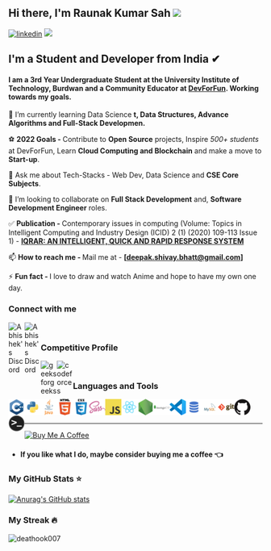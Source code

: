 ## Hi there, I'm Raunak Kumar Sah <img src="https://media.giphy.com/media/hvRJCLFzcasrR4ia7z/giphy.gif" width="25px">

[![linkedin](https://img.shields.io/badge/LinkedIn-0077B5?style=for-the-badge&logo=linkedin&logoColor=white)](https://www.linkedin.com/in/raunak-kumar-sah-330316192/)
![](https://komarev.com/ghpvc/?username=deathook007&label=PROFILE+VIEWS&style=flat-square&color=brightgreen)

## I'm a Student and Developer from India ✔

#### I am a 3rd Year Undergraduate <b>Student at the University Institute of Technology, Burdwan</b> and a <b>Community Educator</b> at <b>[DevForFun][course]</b>. Working towards my goals.

🌱 I’m currently learning Data Science <b>t, Data Structures, Advance Algorithms and Full-Stack Developmen.</b>

⚽ <b>2022 Goals - </b> Contribute to <b>Open Source</b> projects, Inspire <i>500+ students</i> at DevForFun, Learn <b>Cloud Computing and Blockchain</b> and make a move to <b>Start-up</b>.

💬 Ask me about Tech-Stacks - Web Dev, Data Science and <b>CSE Core Subjects</b>.

🤝 I’m looking to collaborate on <b>Full Stack Development</b> and, <b>Software Development Engineer</b> roles.

✅ <b>Publication - </b> Contemporary issues in computing (Volume: Topics in Intelligent Computing and Industry Design (ICID) 2 (1) (2020) 109-113 Issue 1) - <b>[IQRAR: AN INTELLIGENT, QUICK AND RAPID RESPONSE SYSTEM](https://www.researchgate.net/publication/347635135_IQRAR_AN_INTELLIGENT_QUICK_AND_RAPID_ACCIDENT_RESPONSE_SYSTEM)</b>

📫 <b>How to reach me - </b> Mail me at - <b>[deepak.shivay.bhatt@gmail.com]</b>
 
⚡ <b>Fun fact - </b> I love to draw and watch Anime and hope to have my own one day.

### Connect with me

<a href="https://www.linkedin.com/in/raunak-kumar-sah-330316192/">
  <img align="left" alt="Abhishek's Discord" width="32px" src="https://raw.githubusercontent.com/peterthehan/peterthehan/master/assets/linkedin.svg" />
</a>
<a href="https://www.youtube.com/channel/UCHlWou39mcTQcBkaj8ziOSQ">
  <img align="left" alt="Abhishek's Discord" width="32px" src="https://raw.githubusercontent.com/peterthehan/peterthehan/master/assets/youtube.svg" />
</a>

<br />

### Competitive Profile

[<img align="left" alt="geeksforgeeks" width="32px" src="https://img.icons8.com/color/48/000000/GeeksforGeeks.png" />][gfg]
[<img align="left" alt="codeforces" width="32px" src="https://img.icons8.com/external-tal-revivo-shadow-tal-revivo/48/000000/external-level-up-your-coding-skills-and-quickly-land-a-job-logo-shadow-tal-revivo.png" />][leetcode]

<br />

### Languages and Tools

<img align="left" alt="cpp" width="32px" src="https://raw.githubusercontent.com/github/explore/80688e429a7d4ef2fca1e82350fe8e3517d3494d/topics/cpp/cpp.png" />
<img align="left" alt="python" width="32px" src="https://raw.githubusercontent.com/github/explore/80688e429a7d4ef2fca1e82350fe8e3517d3494d/topics/python/python.png" />
<img align="left" alt="java" width="32px" src="https://raw.githubusercontent.com/github/explore/80688e429a7d4ef2fca1e82350fe8e3517d3494d/topics/java/java.png" />
<img align="left" alt="HTML5" width="32px" src="https://raw.githubusercontent.com/github/explore/80688e429a7d4ef2fca1e82350fe8e3517d3494d/topics/html/html.png" />
<img align="left" alt="CSS3" width="32px" src="https://raw.githubusercontent.com/github/explore/80688e429a7d4ef2fca1e82350fe8e3517d3494d/topics/css/css.png" />
<img align="left" alt="Sass" width="32px" src="https://raw.githubusercontent.com/github/explore/80688e429a7d4ef2fca1e82350fe8e3517d3494d/topics/sass/sass.png" />
<img align="left" alt="JavaScript" width="32px" src="https://raw.githubusercontent.com/github/explore/80688e429a7d4ef2fca1e82350fe8e3517d3494d/topics/javascript/javascript.png" />
<img align="left" alt="React" width="32px" src="https://raw.githubusercontent.com/github/explore/80688e429a7d4ef2fca1e82350fe8e3517d3494d/topics/react/react.png" />
<img align="left" alt="Node.js" width="32px" src="https://raw.githubusercontent.com/github/explore/80688e429a7d4ef2fca1e82350fe8e3517d3494d/topics/nodejs/nodejs.png" />
<img align="left" alt="MongoDB" width="32px" src="https://raw.githubusercontent.com/github/explore/80688e429a7d4ef2fca1e82350fe8e3517d3494d/topics/mongodb/mongodb.png" />
<img align="left" alt="Visual Studio Code" width="32px" src="https://raw.githubusercontent.com/github/explore/80688e429a7d4ef2fca1e82350fe8e3517d3494d/topics/visual-studio-code/visual-studio-code.png" />
<img align="left" alt="SQL" width="32px" src="https://raw.githubusercontent.com/github/explore/80688e429a7d4ef2fca1e82350fe8e3517d3494d/topics/sql/sql.png" />
<img align="left" alt="MySQL" width="32px" src="https://raw.githubusercontent.com/github/explore/80688e429a7d4ef2fca1e82350fe8e3517d3494d/topics/mysql/mysql.png" />
<img align="left" alt="Git" width="32px" src="https://raw.githubusercontent.com/github/explore/80688e429a7d4ef2fca1e82350fe8e3517d3494d/topics/git/git.png" />
<img align="left" alt="GitHub" width="32px" src="https://raw.githubusercontent.com/github/explore/78df643247d429f6cc873026c0622819ad797942/topics/github/github.png" />
<img align="left" alt="Terminal" width="32px" src="https://raw.githubusercontent.com/github/explore/80688e429a7d4ef2fca1e82350fe8e3517d3494d/topics/terminal/terminal.png" />

<br />
<br />

---

<a href="https://www.buymeacoffee.com/itsraunak" target="_blank"><img src="https://cdn.buymeacoffee.com/buttons/v2/default-blue.png" alt="Buy Me A Coffee" width="150" ></a>
 - #### If you like what I do, maybe consider buying me a coffee 👈

### My GitHub Stats ⭐

[![Anurag's GitHub stats](https://github-readme-stats.vercel.app/api?username=deathook007)](https://github.com/anuraghazra/github-readme-stats)

### My Streak 🔥

<p><img align="center" src="https://github-readme-streak-stats.herokuapp.com/?user=deathook007&" alt="deathook007" /></p>

[course]: https://chat.whatsapp.com/JIlA6oN8QP6E1C8DzYWjrg
[linkedin]: https://www.linkedin.com/in/raunak-kumar-sah-330316192/
[youtube]: https://www.youtube.com/channel/UCHlWou39mcTQcBkaj8ziOSQ
[gfg]: https://auth.geeksforgeeks.org/user/deepakshivaybhatt/practice/
[leetcode]: https://leetcode.com/itsraunak/
